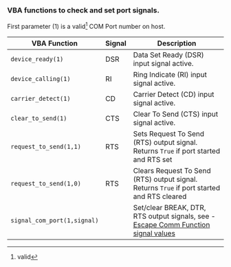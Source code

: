 ### VBA functions to check and set port signals.


First parameter (1) is a valid[^1] COM Port number on host.

| VBA Function                  | Signal | Description                                                                                                   |
| ------------------------------|------- | --------------------------------------------------------------------------------------------------------------|
| `device_ready(1)`             | DSR    | Data Set Ready (DSR) input signal active.                                  |
| `device_calling(1)`           | RI     | Ring Indicate (RI) input signal active.                                    |
| `carrier_detect(1)`           | CD     | Carrier Detect (CD) input signal active.                                   |
| `clear_to_send(1)`            | CTS    | Clear To Send (CTS) input signal active.                                   |
| `request_to_send(1,1)`        | RTS    | Sets Request To Send (RTS) output signal. Returns `True` if port started and RTS set                          |
| `request_to_send(1,0)`        | RTS    | Clears Request To Send (RTS) output signal. Returns `True` if port started and RTS cleared                    |
| `signal_com_port(1,signal)`   |        | Set/clear BREAK, DTR, RTS output signals, see - [Escape Comm Function signal values](https://docs.microsoft.com/en-us/windows/win32/api/winbase/nf-winbase-escapecommfunction)

[^1]: valid
